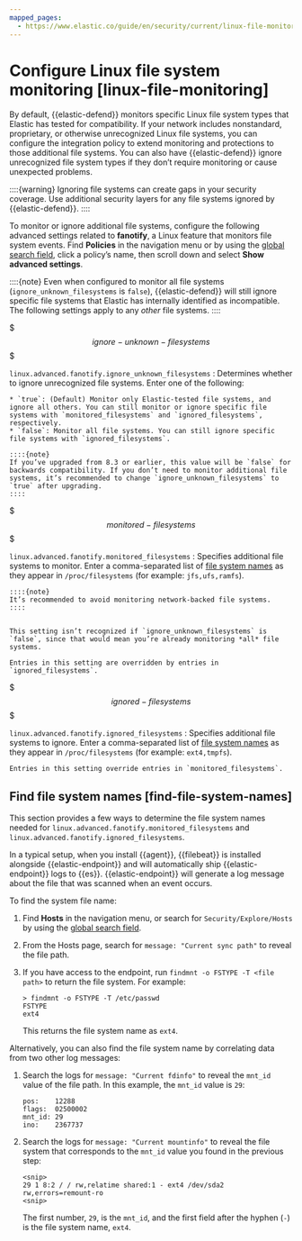 ```yaml
---
mapped_pages:
  - https://www.elastic.co/guide/en/security/current/linux-file-monitoring.html
---
```


# Configure Linux file system monitoring [linux-file-monitoring]

By default, {{elastic-defend}} monitors specific Linux file system types that Elastic has tested for compatibility. If your network includes nonstandard, proprietary, or otherwise unrecognized Linux file systems, you can configure the integration policy to extend monitoring and protections to those additional file systems. You can also have {{elastic-defend}} ignore unrecognized file system types if they don’t require monitoring or cause unexpected problems.

::::{warning}
Ignoring file systems can create gaps in your security coverage. Use additional security layers for any file systems ignored by {{elastic-defend}}.
::::


To monitor or ignore additional file systems, configure the following advanced settings related to **fanotify**, a Linux feature that monitors file system events. Find **Policies** in the navigation menu or by using the [global search field](/get-started/the-stack.md#kibana-navigation-search), click a policy’s name, then scroll down and select **Show advanced settings**.

::::{note}
Even when configured to monitor all file systems (`ignore_unknown_filesystems` is `false`), {{elastic-defend}} will still ignore specific file systems that Elastic has internally identified as incompatible. The following settings apply to any *other* file systems.
::::


$$$ignore-unknown-filesystems$$$

`linux.advanced.fanotify.ignore_unknown_filesystems`
:   Determines whether to ignore unrecognized file systems. Enter one of the following:

    * `true`: (Default) Monitor only Elastic-tested file systems, and ignore all others. You can still monitor or ignore specific file systems with `monitored_filesystems` and `ignored_filesystems`, respectively.
    * `false`: Monitor all file systems. You can still ignore specific file systems with `ignored_filesystems`.

    ::::{note}
    If you’ve upgraded from 8.3 or earlier, this value will be `false` for backwards compatibility. If you don’t need to monitor additional file systems, it’s recommended to change `ignore_unknown_filesystems` to `true` after upgrading.
    ::::


$$$monitored-filesystems$$$

`linux.advanced.fanotify.monitored_filesystems`
:   Specifies additional file systems to monitor. Enter a comma-separated list of [file system names](#find-file-system-names) as they appear in `/proc/filesystems` (for example: `jfs,ufs,ramfs`).

    ::::{note}
    It’s recommended to avoid monitoring network-backed file systems.
    ::::


    This setting isn’t recognized if `ignore_unknown_filesystems` is `false`, since that would mean you’re already monitoring *all* file systems.

    Entries in this setting are overridden by entries in `ignored_filesystems`.


$$$ignored-filesystems$$$

`linux.advanced.fanotify.ignored_filesystems`
:   Specifies additional file systems to ignore. Enter a comma-separated list of [file system names](#find-file-system-names) as they appear in `/proc/filesystems` (for example: `ext4,tmpfs`).

    Entries in this setting override entries in `monitored_filesystems`.


## Find file system names [find-file-system-names]

This section provides a few ways to determine the file system names needed for `linux.advanced.fanotify.monitored_filesystems` and `linux.advanced.fanotify.ignored_filesystems`.

In a typical setup, when you install {{agent}}, {{filebeat}} is installed alongside {{elastic-endpoint}} and will automatically ship {{elastic-endpoint}} logs to {{es}}. {{elastic-endpoint}} will generate a log message about the file that was scanned when an event occurs.

To find the system file name:

1. Find **Hosts** in the navigation menu, or search for `Security/Explore/Hosts` by using the [global search field](/get-started/the-stack.md#kibana-navigation-search).
2. From the Hosts page, search for `message: "Current sync path"` to reveal the file path.
3. If you have access to the endpoint, run `findmnt -o FSTYPE -T <file path>` to return the file system. For example:

    ```shell
    > findmnt -o FSTYPE -T /etc/passwd
    FSTYPE
    ext4
    ```

    This returns the file system name as `ext4`.


Alternatively, you can also find the file system name by correlating data from two other log messages:

1. Search the logs for `message: "Current fdinfo"` to reveal the `mnt_id` value of the file path. In this example, the `mnt_id` value is `29`:

    ```shell
    pos:	12288
    flags:	02500002
    mnt_id:	29
    ino:	2367737
    ```

2. Search the logs for `message: "Current mountinfo"` to reveal the file system that corresponds to the `mnt_id` value you found in the previous step:

    ```shell
    <snip>
    29 1 8:2 / / rw,relatime shared:1 - ext4 /dev/sda2 rw,errors=remount-ro
    <snip>
    ```

    The first number, `29`, is the `mnt_id`, and the first field after the hyphen (`-`) is the file system name, `ext4`.
